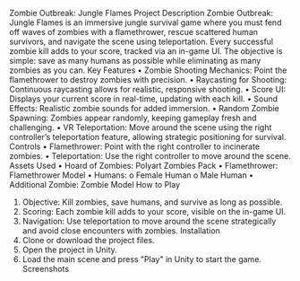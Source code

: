 Zombie Outbreak: Jungle Flames
Project Description
Zombie Outbreak: Jungle Flames is an immersive jungle survival game where you must fend off waves of zombies with a flamethrower, rescue scattered human survivors, and navigate the scene using teleportation. Every successful zombie kill adds to your score, tracked via an in-game UI. The objective is simple: save as many humans as possible while eliminating as many zombies as you can.
Key Features
•	Zombie Shooting Mechanics: Point the flamethrower to destroy zombies with precision.
•	Raycasting for Shooting: Continuous raycasting allows for realistic, responsive shooting.
•	Score UI: Displays your current score in real-time, updating with each kill.
•	Sound Effects: Realistic zombie sounds for added immersion.
•	Random Zombie Spawning: Zombies appear randomly, keeping gameplay fresh and challenging.
•	VR Teleportation: Move around the scene using the right controller’s teleportation feature, allowing strategic positioning for survival.
Controls
•	Flamethrower: Point with the right controller to incinerate zombies.
•	Teleportation: Use the right controller to move around the scene.
Assets Used
•	Hoard of Zombies: Polyart Zombies Pack
•	Flamethrower: Flamethrower Model
•	Humans:
o	Female Human
o	Male Human
•	Additional Zombie: Zombie Model
How to Play
1.	Objective: Kill zombies, save humans, and survive as long as possible.
2.	Scoring: Each zombie kill adds to your score, visible on the in-game UI.
3.	Navigation: Use teleportation to move around the scene strategically and avoid close encounters with zombies.
Installation
1.	Clone or download the project files.
2.	Open the project in Unity.
3.	Load the main scene and press "Play" in Unity to start the game.
Screenshots

